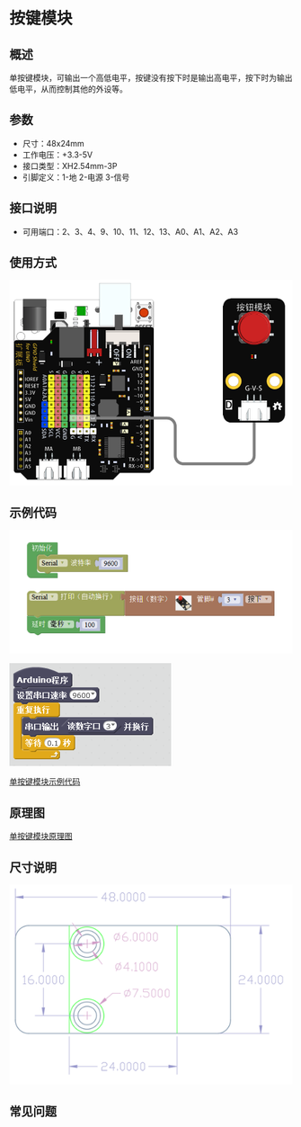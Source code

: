 # 按键模块

## 概述

单按键模块，可输出一个高低电平，按键没有按下时是输出高电平，按下时为输出低电平，从而控制其他的外设等。

## 参数

* 尺寸：48x24mm
* 工作电压：+3.3-5V
* 接口类型：XH2.54mm-3P
* 引脚定义：1-地 2-电源 3-信号

## 接口说明

* 可用端口：2、3、4、9、10、11、12、13、A0、A1、A2、A3

## 使用方式

![](../../.gitbook/assets/arduino-06.png)

## 示例代码

![](../../.gitbook/assets/arduino-73.png)

![](../../.gitbook/assets/arduino-51.png)

[单按键模块示例代码](http://www.haohaodada.com/show.php?id=955486)

## 原理图

[单按键模块原理图](https://github.com/Haohaodada-official/docs/blob/master/jiao-xue-chan-pin/pdf/yuan-li-tu/单按键.pdf)

## 尺寸说明

![](../../.gitbook/assets/arduino-01.png)

## 常见问题

